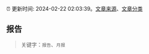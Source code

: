 :alarm_clock: 更新时间: 2024-02-22 02:03:39。[文章来源](/README.md)、[文章分类](/TAGS.md)

## 报告


> 关键字：`报告`、`月报`



